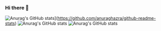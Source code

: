 ### Hi there 👋

<!--
**bxy4543/bxy4543** is a ✨ _special_ ✨ repository because its `README.md` (this file) appears on your GitHub profile.

Here are some ideas to get you started:

- 🔭 I’m currently working on ...
- 🌱 I’m currently learning ...
- 👯 I’m looking to collaborate on ...
- 🤔 I’m looking for help with ...
- 💬 Ask me about ...
- 📫 How to reach me: ...
- 😄 Pronouns: ...
- ⚡ Fun fact: ...
-->

![Anurag's GitHub stats](https://github-readme-stats.vercel.app/api?username=bxy4543)](https://github.com/anuraghazra/github-readme-stats)
![Anurag's GitHub stats](https://github-readme-stats.vercel.app/api?username=bxy4543&show_icons=true)
![Anurag's GitHub stats](https://github-readme-stats.vercel.app/api?username=bxy4543&show_icons=true&theme=dark)
